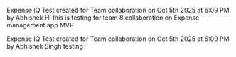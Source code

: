 
Expense IQ Test created for Team collaboration on Oct 5th 2025 at 6:09 PM by Abhishek
Hi this is testing for team 8 collaboration on Expense management app MVP

Expense IQ Test created for Team collaboration on Oct 5th 2025 at 6:09 PM by Abhishek Singh  testing 
